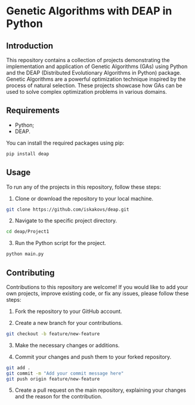 # Genetic Algorithms with DEAP in Python

## Introduction

This repository contains a collection of projects demonstrating the implementation and application of Genetic Algorithms (GAs) using Python and the DEAP (Distributed Evolutionary Algorithms in Python) package. Genetic Algorithms are a powerful optimization technique inspired by the process of natural selection. These projects showcase how GAs can be used to solve complex optimization problems in various domains.

## Requirements

- Python;
- DEAP.

You can install the required packages using pip:
```bash
pip install deap
```
## Usage

To run any of the projects in this repository, follow these steps:

1. Clone or download the repository to your local machine.
```bash
git clone https://github.com/iskakovs/deap.git
```

2. Navigate to the specific project directory.
```bash
cd deap/Project1
```

3. Run the Python script for the project.
```bash
python main.py
```

## Contributing

Contributions to this repository are welcome! If you would like to add your own projects, improve existing code, or fix any issues, please follow these steps:

1. Fork the repository to your GitHub account.

2. Create a new branch for your contributions.
```bash
git checkout -b feature/new-feature
```

3. Make the necessary changes or additions.

4. Commit your changes and push them to your forked repository.
```bash
git add .
git commit -m "Add your commit message here"
git push origin feature/new-feature
```

5. Create a pull request on the main repository, explaining your changes and the reason for the contribution.

